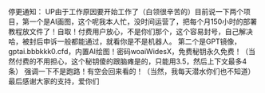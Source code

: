 停更通知：
UP由于工作原因要开始工作了（白领很辛苦的）目前说一下两个项目，第一个是AI画图，这个呢我本人忙，没时间运营了，把每个月150小时的部署教程放文件了！自取！付费用户放心，不是你们那个，这个容易封号，自己解决哈，被封后申诉一般都能通过，就看你是不是机器人。
第二个是GPT镜像，gptai.bbbkkk0.cfd，内置AI绘图！密码woaiWidesX，免费秘钥永久免费！（当然付费的不用担心，这个秘钥傻的跟脑瘫是的，只能用3.5，然后上下文最多4条）
强调一下不是跑路！有空会回来看的！（当然，我每天潜水你们也不知道）最后感谢大家的支持，爱你们
